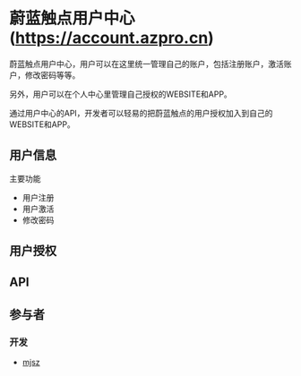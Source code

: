 # 蔚蓝触点用户中心(https://account.azpro.cn)

蔚蓝触点用户中心，用户可以在这里统一管理自己的账户，包括注册账户，激活账户，修改密码等等。

另外，用户可以在个人中心里管理自己授权的WEBSITE和APP。

通过用户中心的API，开发者可以轻易的把蔚蓝触点的用户授权加入到自己的WEBSITE和APP。

## 用户信息

主要功能

- 用户注册
- 用户激活
- 修改密码

## 用户授权

## API

## 参与者

### 开发

- [mjsz](https://blog.azpro.cn/)
